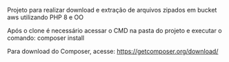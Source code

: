 Projeto para realizar download e extração de arquivos zipados em bucket aws utilizando PHP 8 e OO

Após o clone é necessário acessar o CMD na pasta do projeto e executar o comando: composer install

Para download do Composer, acesse:
https://getcomposer.org/download/
